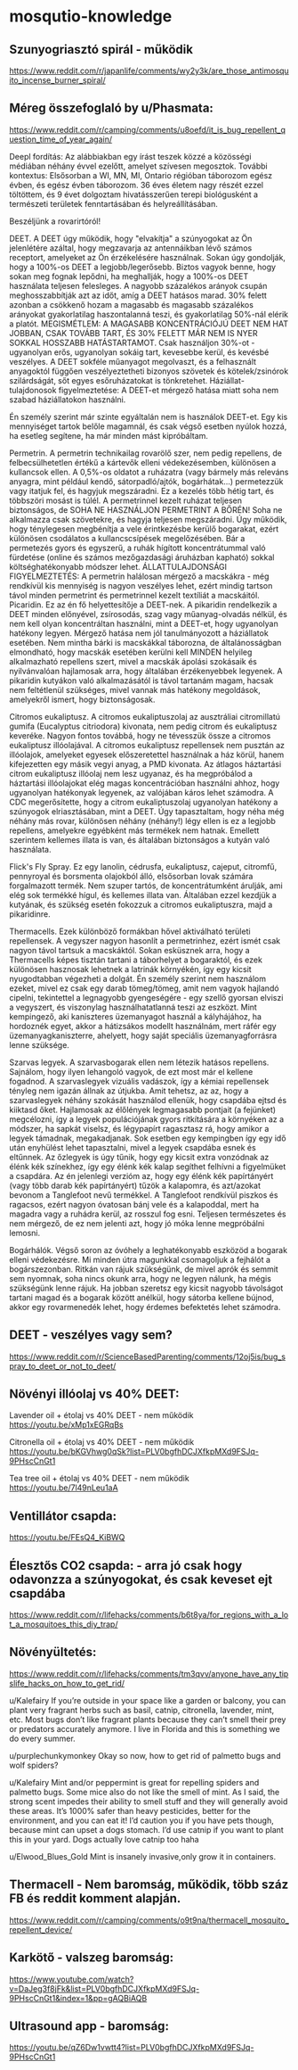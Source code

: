 # mosqutio-knowledge

## Szunyogriasztó spirál - működik
https://www.reddit.com/r/japanlife/comments/wy2y3k/are_those_antimosquito_incense_burner_spiral/

## Méreg összefoglaló by u/Phasmata:
https://www.reddit.com/r/camping/comments/u8oefd/it_is_bug_repellent_question_time_of_year_again/

Deepl fordítás:
Az alábbiakban egy írást teszek közzé a közösségi médiában néhány évvel ezelőtt, amelyet szívesen megosztok. További kontextus: Elsősorban a WI, MN, MI, Ontario régióban táborozom egész évben, és egész évben táborozom. 36 éves életem nagy részét ezzel töltöttem, és 9 évet dolgoztam hivatásszerűen terepi biológusként a természeti területek fenntartásában és helyreállításában.

Beszéljünk a rovarirtóról!

DEET. A DEET úgy működik, hogy "elvakítja" a szúnyogokat az Ön jelenlétére azáltal, hogy megzavarja az antennáikban lévő számos receptort, amelyeket az Ön érzékelésére használnak. Sokan úgy gondolják, hogy a 100%-os DEET a legjobb/legerősebb. Biztos vagyok benne, hogy sokan meg fognak lepődni, ha meghallják, hogy a 100%-os DEET használata teljesen felesleges. A nagyobb százalékos arányok csupán meghosszabbítják azt az időt, amíg a DEET hatásos marad. 30% felett azonban a csökkenő hozam a magasabb és magasabb százalékos arányokat gyakorlatilag haszontalanná teszi, és gyakorlatilag 50%-nál elérik a platót. MEGISMÉTLEM: A MAGASABB KONCENTRÁCIÓJÚ DEET NEM HAT JOBBAN, CSAK TOVÁBB TART, ÉS 30% FELETT MÁR NEM IS NYER SOKKAL HOSSZABB HATÁSTARTAMOT. Csak használjon 30%-ot - ugyanolyan erős, ugyanolyan sokáig tart, kevesebbe kerül, és kevésbé veszélyes. A DEET sokféle műanyagot megolvaszt, és a felhasznált anyagoktól függően veszélyeztetheti bizonyos szövetek és kötelek/zsinórok szilárdságát, sőt egyes esőruházatokat is tönkretehet. Háziállat-tulajdonosok figyelmeztetése: A DEET-et mérgező hatása miatt soha nem szabad háziállatokon használni.

Én személy szerint már szinte egyáltalán nem is használok DEET-et. Egy kis mennyiséget tartok belőle magamnál, és csak végső esetben nyúlok hozzá, ha esetleg segítene, ha már minden mást kipróbáltam.

Permetrin. A permetrin technikailag rovarölő szer, nem pedig repellens, de felbecsülhetetlen értékű a kártevők elleni védekezésemben, különösen a kullancsok ellen. A 0,5%-os oldatot a ruházatra (vagy bármely más releváns anyagra, mint például kendő, sátorpadló/ajtók, bogárhátak...) permetezzük vagy itatjuk fel, és hagyjuk megszáradni. Ez a kezelés több hétig tart, és többszöri mosást is túlél. A permetrinnel kezelt ruházat teljesen biztonságos, de SOHA NE HASZNÁLJON PERMETRINT A BŐRÉN! Soha ne alkalmazza csak szövetekre, és hagyja teljesen megszáradni. Úgy működik, hogy ténylegesen megbénítja a vele érintkezésbe kerülő bogarakat, ezért különösen csodálatos a kullancscsípések megelőzésében. Bár a permetezés gyors és egyszerű, a ruhák hígított koncentrátummal való fürdetése (online és számos mezőgazdasági áruházban kapható) sokkal költséghatékonyabb módszer lehet. ÁLLATTULAJDONSÁGI FIGYELMEZTETÉS: A permetrin halálosan mérgező a macskákra - még rendkívül kis mennyiség is nagyon veszélyes lehet, ezért mindig tartson távol minden permetrint és permetrinnel kezelt textíliát a macskáitól.
Picaridin. Ez az én fő helyettesítője a DEET-nek. A pikaridin rendelkezik a DEET minden előnyével, zsírosodás, szag vagy műanyag-olvadás nélkül, és nem kell olyan koncentráltan használni, mint a DEET-et, hogy ugyanolyan hatékony legyen. Mérgező hatása nem jól tanulmányozott a háziállatok esetében. Nem mintha bárki is macskákkal táborozna, de általánosságban elmondható, hogy macskák esetében kerülni kell MINDEN helyileg alkalmazható repellens szert, mivel a macskák ápolási szokásaik és nyilvánvalóan hajlamosak arra, hogy általában érzékenyebbek legyenek. A pikaridin kutyákon való alkalmazásától is távol tartanám magam, hacsak nem feltétlenül szükséges, mivel vannak más hatékony megoldások, amelyekről ismert, hogy biztonságosak.

Citromos eukaliptusz. A citromos eukaliptuszolaj az ausztráliai citromillatú gumifa (Eucalyptus citriodora) kivonata, nem pedig citrom és eukaliptusz keveréke. Nagyon fontos továbbá, hogy ne tévesszük össze a citromos eukaliptusz illóolajával. A citromos eukaliptusz repellensek nem pusztán az illóolajok, amelyeket egyesek előszeretettel használnak a ház körül, hanem kifejezetten egy másik vegyi anyag, a PMD kivonata. Az átlagos háztartási citrom eukaliptusz illóolaj nem lesz ugyanaz, és ha megpróbálod a háztartási illóolajokat elég magas koncentrációban használni ahhoz, hogy ugyanolyan hatékonyak legyenek, az valójában káros lehet számodra. A CDC megerősítette, hogy a citrom eukaliptuszolaj ugyanolyan hatékony a szúnyogok elriasztásában, mint a DEET. Úgy tapasztaltam, hogy néha még néhány más rovar, különösen néhány (néhány!) légy ellen is ez a legjobb repellens, amelyekre egyébként más termékek nem hatnak. Emellett szerintem kellemes illata is van, és általában biztonságos a kutyán való használata.

Flick's Fly Spray. Ez egy lanolin, cédrusfa, eukaliptusz, cajeput, citromfű, pennyroyal és borsmenta olajokból álló, elsősorban lovak számára forgalmazott termék. Nem szuper tartós, de koncentrátumként árulják, ami elég sok termékké hígul, és kellemes illata van. Általában ezzel kezdjük a kutyának, és szükség esetén fokozzuk a citromos eukaliptuszra, majd a pikaridinre.

Thermacells. Ezek különböző formákban hővel aktiválható területi repellensek. A vegyszer nagyon hasonlít a permetrinhez, ezért ismét csak nagyon távol tartsuk a macskáktól. Sokan esküsznek arra, hogy a Thermacells képes tisztán tartani a táborhelyet a bogaraktól, és ezek különösen hasznosak lehetnek a latrinák környékén, így egy kicsit nyugodtabban végezheti a dolgát. Én személy szerint nem használom ezeket, mivel ez csak egy darab tömeg/tömeg, amit nem vagyok hajlandó cipelni, tekintettel a legnagyobb gyengeségére - egy szellő gyorsan elviszi a vegyszert, és viszonylag használhatatlanná teszi az eszközt. Mint kempingező, aki kaniszteres üzemanyagot használ a kályhájához, ha hordoznék egyet, akkor a hátizsákos modellt használnám, mert ráfér egy üzemanyagkaniszterre, ahelyett, hogy saját speciális üzemanyagforrásra lenne szüksége.

Szarvas legyek. A szarvasbogarak ellen nem létezik hatásos repellens. Sajnálom, hogy ilyen lehangoló vagyok, de ezt most már el kellene fogadnod. A szarvaslegyek vizuális vadászok, így a kémiai repellensek tényleg nem igazán állnak az útjukba. Amit tehetsz, az az, hogy a szarvaslegyek néhány szokását használod ellenük, hogy csapdába ejtsd és kiiktasd őket. Hajlamosak az élőlények legmagasabb pontjait (a fejünket) megcélozni, így a legyek populációjának gyors ritkítására a környéken az a módszer, ha sapkát viselsz, és légypapírt ragasztasz rá, hogy amikor a legyek támadnak, megakadjanak. Sok esetben egy kempingben így egy idő után enyhülést lehet tapasztalni, mivel a legyek csapdába esnek és eltűnnek. Az őzlegyek is úgy tűnik, hogy egy kicsit extra vonzódnak az élénk kék színekhez, így egy élénk kék kalap segíthet felhívni a figyelmüket a csapdára. Az én jelenlegi verzióm az, hogy egy élénk kék papírtányért (vagy több darab kék papírtányért) tűzök a kalapomra, és azt/azokat bevonom a Tanglefoot nevű termékkel. A Tanglefoot rendkívül piszkos és ragacsos, ezért nagyon óvatosan bánj vele és a kalapoddal, mert ha magadra vagy a ruhádra kerül, az rosszul fog esni. Teljesen természetes és nem mérgező, de ez nem jelenti azt, hogy jó móka lenne megpróbálni lemosni.

Bogárhálók. Végső soron az óvóhely a leghatékonyabb eszközöd a bogarak elleni védekezésre. Mi minden útra magunkkal csomagoljuk a fejhálót a bogárszezonban. Ritkán van rájuk szükségünk, de mivel aprók és semmit sem nyomnak, soha nincs okunk arra, hogy ne legyen nálunk, ha mégis szükségünk lenne rájuk. Ha jobban szeretsz egy kicsit nagyobb távolságot tartani magad és a bogarak között anélkül, hogy sátorba kellene bújnod, akkor egy rovarmenedék lehet, hogy érdemes befektetés lehet számodra.



## DEET - veszélyes vagy sem?
https://www.reddit.com/r/ScienceBasedParenting/comments/12oj5is/bug_spray_to_deet_or_not_to_deet/

## Növényi illóolaj vs 40% DEET:

Lavender oil + étolaj vs 40% DEET - nem működik
https://youtu.be/xMp1xEGRqBs

Citronella oil + étolaj vs 40% DEET - nem működik
https://youtu.be/bKGVhwg0qSk?list=PLV0bgfhDCJXfkpMXd9FSJq-9PHscCnGt1

Tea tree oil + étolaj vs 40% DEET - nem működik
https://youtu.be/7l49nLeu1aA


## Ventillátor csapda:
https://youtu.be/FEsQ4_KiBWQ

## Élesztős CO2 csapda: - arra jó csak hogy odavonzza a szúnyogokat, és csak keveset ejt csapdába
https://www.reddit.com/r/lifehacks/comments/b6t8ya/for_regions_with_a_lot_a_mosquitoes_this_diy_trap/

## Növényültetés:
https://www.reddit.com/r/lifehacks/comments/tm3qvv/anyone_have_any_tipslife_hacks_on_how_to_get_rid/

u/Kalefairy
If you’re outside in your space like a garden or balcony, you can plant very fragrant herbs such as basil, catnip, citronella, lavender, mint, etc. Most bugs don’t like fragrant plants because they can’t smell their prey or predators accurately anymore. I live in Florida and this is something we do every summer.

u/purplechunkymonkey
Okay so now, how to get rid of palmetto bugs and wolf spiders?

u/Kalefairy
Mint and/or peppermint is great for repelling spiders and palmetto bugs. Some mice also do not like the smell of mint. As I said, the strong scent impedes their ability to smell stuff and they will generally avoid these areas. It’s 1000% safer than heavy pesticides, better for the environment, and you can eat it! I’d caution you if you have pets though, because mint can upset a dogs stomach. I’d use catnip if you want to plant this in your yard. Dogs actually love catnip too haha

u/Elwood_Blues_Gold
Mint is insanely invasive,only grow it in containers.



## Thermacell - Nem baromság, működik, több száz FB és reddit komment alapján.
https://www.reddit.com/r/camping/comments/o9t9na/thermacell_mosquito_repellent_device/



## Karkötő - valszeg baromság:
https://www.youtube.com/watch?v=DaJeg3f8jFk&list=PLV0bgfhDCJXfkpMXd9FSJq-9PHscCnGt1&index=1&pp=gAQBiAQB


## Ultrasound app - baromság:
https://youtu.be/qZ6Dw1vwtt4?list=PLV0bgfhDCJXfkpMXd9FSJq-9PHscCnGt1
